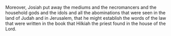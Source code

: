 Moreover, Josiah put away the mediums and the necromancers and the household gods and the idols and all the abominations that were seen in the land of Judah and in Jerusalem, that he might establish the words of the law that were written in the book that Hilkiah the priest found in the house of the Lord.
